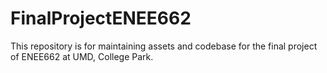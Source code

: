 # FinalProjectENEE662
This repository is for maintaining assets and codebase for the final project of ENEE662 at UMD, College Park.
